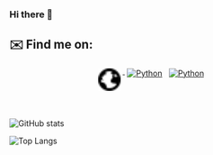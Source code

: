 ### Hi there 👋

<!--
An aspiring ✨ Computer Science ✨ engineering student from SRM University , skilled in website development, documentation and other related activities
across the complete development life cycle of a product. Adept at the end to end website design & development including requirement gathering, 
documentation, infrastructure setup, coding, handle complex project management & coordinate work very efficiently to deliver results.

Here are some ideas to get you started:

- 🔭 I’m currently working on projects based on machine learning and web development.
- 🌱 I’m currently learning ReactJS , NodeJS and Machine Learning.
- 😄 Pronouns: She/Her
-->

## ✉️ Find me on:


<p align="center">
 <a href="https://github.com/Aayushi-das" target="_blank" rel="noopener noreferrer"> <img src="https://raw.githubusercontent.com/iconic/open-iconic/master/svg/globe.svg" alt="Python" height="40" style="vertical-align:top; margin:4px"> </a>
 <a href="https://www.linkedin.com/in/aayushi-das-7442491aa/" target="_blank" rel="noopener noreferrer"> <img src="https://cdn.jsdelivr.net/npm/simple-icons@v3/icons/linkedin.svg" alt="Python" height="40" style="vertical-align:top; margin:4px"></a>
 <a href="mailto:aayushid2000@gmail.com"> <img src="https://cdn.jsdelivr.net/npm/simple-icons@v3/icons/gmail.svg" alt="Python" height="40" style="vertical-align:top; margin:4px"></a>
</p>

<br />

![GitHub stats](https://github-readme-stats.vercel.app/api?username=Aayushi-das&show_icons=true&theme=synthwave)

![Top Langs](https://github-readme-stats.vercel.app/api/top-langs/?username=Aayushi-das&theme=synthwave)
